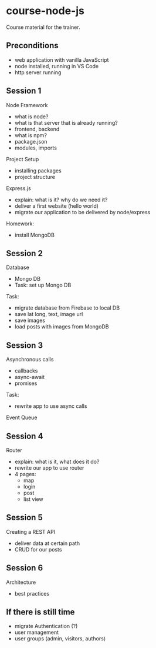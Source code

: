# course-node-js

Course material for the trainer.


## Preconditions

- web application with vanilla JavaScript
- node installed, running in VS Code
- http server running


## Session 1

Node Framework
- what is node?
- what is that server that is already running?
- frontend, backend
- what is npm?
- package.json
- modules, imports

Project Setup
- installing packages
- project structure

Express.js
- explain: what is it? why do we need it?
- deliver a first website (hello world)
- migrate our application to be delivered by node/express

Homework:
- install MongoDB


## Session 2

Database
- Mongo DB
- Task: set up Mongo DB

Task:
- migrate database from Firebase to local DB
- save lat long, text, image url
- save images
- load posts with images from MongoDB


## Session 3

Asynchronous calls
- callbacks
- async-await
- promises

Task:
- rewrite app to use async calls

Event Queue


## Session 4

Router
- explain: what is it, what does it do?
- rewrite our app to use router
- 4 pages:
  - map
  - login
  - post
  - list view



## Session 5

Creating a REST API
- deliver data at certain path
- CRUD for our posts


## Session 6

Architecture
- best practices


## If there is still time

- migrate Authentication (?)
- user management
- user groups (admin, visitors, authors)


